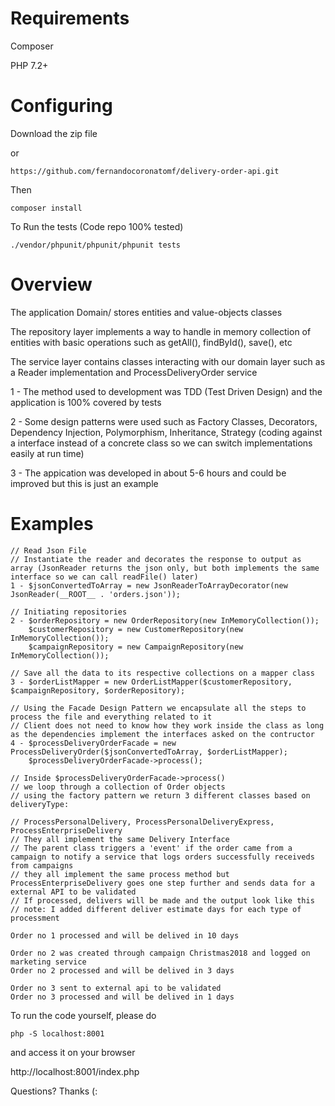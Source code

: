 # Requirements

Composer

PHP 7.2+

# Configuring

Download the zip file

or

```
https://github.com/fernandocoronatomf/delivery-order-api.git
```

Then

```
composer install
```

To Run the tests (Code repo 100% tested)

```
./vendor/phpunit/phpunit/phpunit tests
```

# Overview

The application Domain/ stores entities and value-objects classes


The repository layer implements a way to handle in memory collection of entities with basic operations such as getAll(), findById(), save(), etc


The service layer contains classes interacting with our domain layer such as a Reader implementation and ProcessDeliveryOrder service


1 - The method used to development was TDD (Test Driven Design) and the application is 100% covered by tests

2 - Some design patterns were used such as Factory Classes, Decorators, Dependency Injection, Polymorphism, Inheritance, Strategy (coding against a interface instead of a concrete class so we can switch implementations easily at run time)

3 - The appication was developed in about 5-6 hours and could be improved but this is just an example

# Examples

```
// Read Json File
// Instantiate the reader and decorates the response to output as array (JsonReader returns the json only, but both implements the same interface so we can call readFile() later)
1 - $jsonConvertedToArray = new JsonReaderToArrayDecorator(new JsonReader(__ROOT__ . 'orders.json'));

// Initiating repositories
2 - $orderRepository = new OrderRepository(new InMemoryCollection());
    $customerRepository = new CustomerRepository(new InMemoryCollection());
    $campaignRepository = new CampaignRepository(new InMemoryCollection());

// Save all the data to its respective collections on a mapper class
3 - $orderListMapper = new OrderListMapper($customerRepository, $campaignRepository, $orderRepository);

// Using the Facade Design Pattern we encapsulate all the steps to process the file and everything related to it
// Client does not need to know how they work inside the class as long as the dependencies implement the interfaces asked on the contructor
4 - $processDeliveryOrderFacade = new ProcessDeliveryOrder($jsonConvertedToArray, $orderListMapper);
    $processDeliveryOrderFacade->process();
    
// Inside $processDeliveryOrderFacade->process()
// we loop through a collection of Order objects
// using the factory pattern we return 3 different classes based on deliveryType:

// ProcessPersonalDelivery, ProcessPersonalDeliveryExpress, ProcessEnterpriseDelivery
// They all implement the same Delivery Interface
// The parent class triggers a 'event' if the order came from a campaign to notify a service that logs orders successfully receiveds from campaigns
// they all implement the same process method but ProcessEnterpriseDelivery goes one step further and sends data for a external API to be validated
// If processed, delivers will be made and the output look like this
// note: I added different deliver estimate days for each type of processment

Order no 1 processed and will be delived in 10 days 

Order no 2 was created through campaign Christmas2018 and logged on marketing service 
Order no 2 processed and will be delived in 3 days 

Order no 3 sent to external api to be validated 
Order no 3 processed and will be delived in 1 days 
```

To run the code yourself, please do 
```
php -S localhost:8001
```

and access it on your browser


http://localhost:8001/index.php

Questions?
Thanks (: